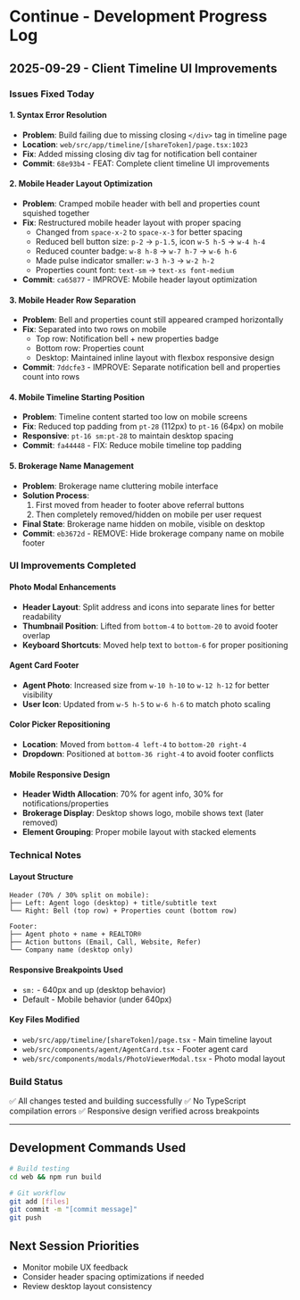 # Continue - Development Progress Log

## 2025-09-29 - Client Timeline UI Improvements

### Issues Fixed Today

#### 1. **Syntax Error Resolution**
- **Problem**: Build failing due to missing closing `</div>` tag in timeline page
- **Location**: `web/src/app/timeline/[shareToken]/page.tsx:1023`
- **Fix**: Added missing closing div tag for notification bell container
- **Commit**: `68e93b4` - FEAT: Complete client timeline UI improvements

#### 2. **Mobile Header Layout Optimization**
- **Problem**: Cramped mobile header with bell and properties count squished together
- **Fix**: Restructured mobile header layout with proper spacing
  - Changed from `space-x-2` to `space-x-3` for better spacing
  - Reduced bell button size: `p-2` → `p-1.5`, icon `w-5 h-5` → `w-4 h-4`
  - Reduced counter badge: `w-8 h-8` → `w-7 h-7` → `w-6 h-6`
  - Made pulse indicator smaller: `w-3 h-3` → `w-2 h-2`
  - Properties count font: `text-sm` → `text-xs font-medium`
- **Commit**: `ca65877` - IMPROVE: Mobile header layout optimization

#### 3. **Mobile Header Row Separation**
- **Problem**: Bell and properties count still appeared cramped horizontally
- **Fix**: Separated into two rows on mobile
  - Top row: Notification bell + new properties badge
  - Bottom row: Properties count
  - Desktop: Maintained inline layout with flexbox responsive design
- **Commit**: `7ddcfe3` - IMPROVE: Separate notification bell and properties count into rows

#### 4. **Mobile Timeline Starting Position**
- **Problem**: Timeline content started too low on mobile screens
- **Fix**: Reduced top padding from `pt-28` (112px) to `pt-16` (64px) on mobile
- **Responsive**: `pt-16 sm:pt-28` to maintain desktop spacing
- **Commit**: `fa44448` - FIX: Reduce mobile timeline top padding

#### 5. **Brokerage Name Management**
- **Problem**: Brokerage name cluttering mobile interface
- **Solution Process**:
  1. First moved from header to footer above referral buttons
  2. Then completely removed/hidden on mobile per user request
- **Final State**: Brokerage name hidden on mobile, visible on desktop
- **Commit**: `eb3672d` - REMOVE: Hide brokerage company name on mobile footer

### UI Improvements Completed

#### Photo Modal Enhancements
- **Header Layout**: Split address and icons into separate lines for better readability
- **Thumbnail Position**: Lifted from `bottom-4` to `bottom-20` to avoid footer overlap
- **Keyboard Shortcuts**: Moved help text to `bottom-6` for proper positioning

#### Agent Card Footer
- **Agent Photo**: Increased size from `w-10 h-10` to `w-12 h-12` for better visibility
- **User Icon**: Updated from `w-5 h-5` to `w-6 h-6` to match photo scaling

#### Color Picker Repositioning
- **Location**: Moved from `bottom-4 left-4` to `bottom-20 right-4`
- **Dropdown**: Positioned at `bottom-36 right-4` to avoid footer conflicts

#### Mobile Responsive Design
- **Header Width Allocation**: 70% for agent info, 30% for notifications/properties
- **Brokerage Display**: Desktop shows logo, mobile shows text (later removed)
- **Element Grouping**: Proper mobile layout with stacked elements

### Technical Notes

#### Layout Structure
```
Header (70% / 30% split on mobile):
├── Left: Agent logo (desktop) + title/subtitle text
└── Right: Bell (top row) + Properties count (bottom row)

Footer:
├── Agent photo + name + REALTOR®
├── Action buttons (Email, Call, Website, Refer)
└── Company name (desktop only)
```

#### Responsive Breakpoints Used
- `sm:` - 640px and up (desktop behavior)
- Default - Mobile behavior (under 640px)

#### Key Files Modified
- `web/src/app/timeline/[shareToken]/page.tsx` - Main timeline layout
- `web/src/components/agent/AgentCard.tsx` - Footer agent card
- `web/src/components/modals/PhotoViewerModal.tsx` - Photo modal layout

### Build Status
✅ All changes tested and building successfully
✅ No TypeScript compilation errors
✅ Responsive design verified across breakpoints

---

## Development Commands Used
```bash
# Build testing
cd web && npm run build

# Git workflow
git add [files]
git commit -m "[commit message]"
git push
```

## Next Session Priorities
- Monitor mobile UX feedback
- Consider header spacing optimizations if needed
- Review desktop layout consistency
